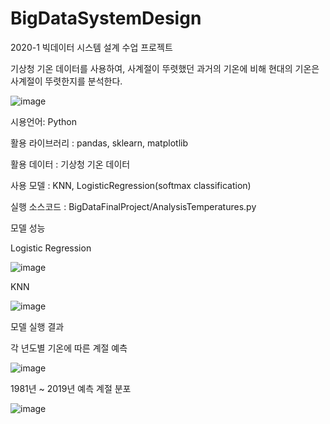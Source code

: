 # BigDataSystemDesign

2020-1 빅데이터 시스템 설계 수업 프로젝트

기상청 기온 데이터를 사용하여, 사계절이 뚜렷했던 과거의 기온에 비해 현대의 기온은 사계절이 뚜렷한지를 분석한다.

![image](https://user-images.githubusercontent.com/38209962/99799401-eea6aa00-2b75-11eb-8b83-ae98b9ceac64.png)

시용언어: Python

활용 라이브러리 : pandas, sklearn, matplotlib

활용 데이터 : 기상청 기온 데이터

사용 모델 : KNN, LogisticRegression(softmax classification)

실행 소스코드 : BigDataFinalProject/AnalysisTemperatures.py

모델 성능

Logistic Regression

![image](https://user-images.githubusercontent.com/38209962/99798428-5e1b9a00-2b74-11eb-9f96-e04617330ea3.png)

KNN

![image](https://user-images.githubusercontent.com/38209962/99798514-81dee000-2b74-11eb-98e8-001614377914.png)

모델 실행 결과

각 년도별 기온에 따른 계절 예측

![image](https://user-images.githubusercontent.com/38209962/99798613-a8048000-2b74-11eb-8894-9f82d11f1558.png)

1981년 ~ 2019년 예측 계절 분포

![image](https://user-images.githubusercontent.com/38209962/99798710-d2563d80-2b74-11eb-86cf-78e7668ee717.png)


